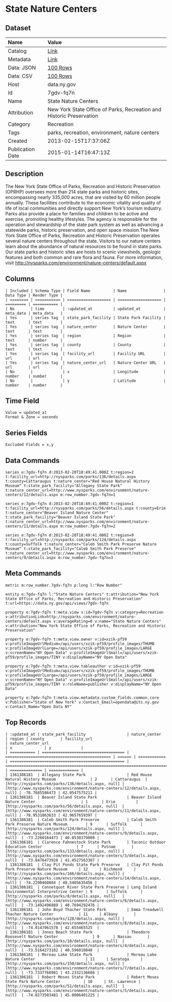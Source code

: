 # State Nature Centers

## Dataset

| Name | Value |
| :--- | :---- |
| Catalog | [Link](https://catalog.data.gov/dataset/state-nature-centers) |
| Metadata | [Link](https://data.ny.gov/api/views/7gdv-fq7n) |
| Data: JSON | [100 Rows](https://data.ny.gov/api/views/7gdv-fq7n/rows.json?max_rows=100) |
| Data: CSV | [100 Rows](https://data.ny.gov/api/views/7gdv-fq7n/rows.csv?max_rows=100) |
| Host | data.ny.gov |
| Id | 7gdv-fq7n |
| Name | State Nature Centers |
| Attribution | New York State Office of Parks, Recreation and Historic Preservation |
| Category | Recreation |
| Tags | parks, recreation, environment, nature centers |
| Created | 2013-02-15T17:37:06Z |
| Publication Date | 2015-01-14T16:47:13Z |

## Description

The New York State Office of Parks, Recreation and Historic Preservation (OPRHP) oversees more than 214 state parks and historic sites, encompassing nearly 335,000 acres, that are visited by 60 million people annually. These facilities contribute to the economic vitality and quality of life of local communities and directly support New York’s tourism industry. Parks also provide a place for families and children to be active and exercise, promoting healthy lifestyles. The agency is responsible for the operation and stewardship of the state park system as well as advancing a statewide parks, historic preservation, and open space mission.The New York State Office of Parks, Recreation and Historic Preservation operates several nature centers throughout the state. Visitors to our nature centers learn about the abundance of natural resources to be found in state parks. Our state parks and historic sites are hosts to scenic viewsheds, geologic features and both common and rare flora and fauna. For more information, visit http://nysparks.com/environment/nature-centers/default.aspx

## Columns

```ls
| Included | Schema Type | Field Name          | Name                | Data Type | Render Type |
| ======== | =========== | =================== | =================== | ========= | =========== |
| No       | time        | :updated_at         | updated_at          | meta_data | meta_data   |
| Yes      | series tag  | state_park_facility | State Park Facility | text      | text        |
| Yes      | series tag  | nature_center       | Nature Center       | text      | text        |
| Yes      | series tag  | region              | Region              | text      | number      |
| Yes      | series tag  | county              | County              | text      | text        |
| Yes      | series tag  | facility_url        | Facility URL        | url       | url         |
| Yes      | series tag  | nature_center_url   | Nature Center URL   | url       | url         |
| No       |             | x                   | Longitude           | number    | number      |
| No       |             | y                   | Latitude            | number    | number      |
```

## Time Field

```ls
Value = updated_at
Format & Zone = seconds
```

## Series Fields

```ls
Excluded Fields = x,y
```

## Data Commands

```ls
series e:7gdv-fq7n d:2013-02-20T18:49:41.000Z t:region=2 t:facility_url=http://nysparks.com/parks/136/details.aspx t:county=Cattaraugus t:nature_center="Red House Natural History Museum" t:state_park_facility="Allegany State Park" t:nature_center_url=http://www.nysparks.com/environment/nature-centers/12/details.aspx m:row_number.7gdv-fq7n=1

series e:7gdv-fq7n d:2013-02-20T18:49:41.000Z t:region=1 t:facility_url=http://nysparks.com/parks/56/details.aspx t:county=Erie t:nature_center="Beaver Island Nature Center" t:state_park_facility="Beaver Island State Park" t:nature_center_url=http://www.nysparks.com/environment/nature-centers/11/details.aspx m:row_number.7gdv-fq7n=2

series e:7gdv-fq7n d:2013-02-20T18:49:41.000Z t:region=9 t:facility_url=http://nysparks.com/parks/124/details.aspx t:county=Suffolk t:nature_center="Caleb Smith Park Preserve Nature Museum" t:state_park_facility="Caleb Smith Park Preserve" t:nature_center_url=http://www.nysparks.com/environment/nature-centers/9/details.aspx m:row_number.7gdv-fq7n=3
```

## Meta Commands

```ls
metric m:row_number.7gdv-fq7n p:long l:"Row Number"

entity e:7gdv-fq7n l:"State Nature Centers" t:attribution="New York State Office of Parks, Recreation and Historic Preservation" t:url=https://data.ny.gov/api/views/7gdv-fq7n

property e:7gdv-fq7n t:meta.view v:id=7gdv-fq7n v:category=Recreation v:attributionLink=http://nysparks.com/environment/nature-centers/default.aspx v:averageRating=0 v:name="State Nature Centers" v:attribution="New York State Office of Parks, Recreation and Historic Preservation"

property e:7gdv-fq7n t:meta.view.owner v:id=xzik-pf59 v:profileImageUrlMedium=/api/users/xzik-pf59/profile_images/THUMB v:profileImageUrlLarge=/api/users/xzik-pf59/profile_images/LARGE v:screenName="NY Open Data" v:profileImageUrlSmall=/api/users/xzik-pf59/profile_images/TINY v:displayName="NY Open Data"

property e:7gdv-fq7n t:meta.view.tableauthor v:id=xzik-pf59 v:profileImageUrlMedium=/api/users/xzik-pf59/profile_images/THUMB v:profileImageUrlLarge=/api/users/xzik-pf59/profile_images/LARGE v:screenName="NY Open Data" v:profileImageUrlSmall=/api/users/xzik-pf59/profile_images/TINY v:roleName=publisher v:displayName="NY Open Data"

property e:7gdv-fq7n t:meta.view.metadata.custom_fields.common_core v:Publisher="State of New York" v:Contact_Email=opendata@its.ny.gov v:Contact_Name="Open Data NY"
```

## Top Records

```ls
| :updated_at | state_park_facility                  | nature_center                                  | region | county       | facility_url                                       | nature_center_url                                                          | x              | y             | 
| =========== | ==================================== | ============================================== | ====== | ============ | ================================================== | ========================================================================== | ============== | ============= | 
| 1361386181  | Allegany State Park                  | Red House Natural History Museum               | 2      | Cattaraugus  | [http://nysparks.com/parks/136/details.aspx, null] | [http://www.nysparks.com/environment/nature-centers/12/details.aspx, null] | -78.7685586473 | 42.0547575211 | 
| 1361386181  | Beaver Island State Park             | Beaver Island Nature Center                    | 1      | Erie         | [http://nysparks.com/parks/56/details.aspx, null]  | [http://www.nysparks.com/environment/nature-centers/11/details.aspx, null] | -78.9531063633 | 42.9657659397 | 
| 1361386181  | Caleb Smith Park Preserve            | Caleb Smith Park Preserve Nature Museum        | 9      | Suffolk      | [http://nysparks.com/parks/124/details.aspx, null] | [http://www.nysparks.com/environment/nature-centers/9/details.aspx, null]  | -73.2260164473 | 40.8530379808 | 
| 1361386181  | Clarence Fahnestock State Park       | Taconic Outdoor Education Center               | 7      | Putnam       | [http://nysparks.com/parks/133/details.aspx, null] | [http://www.nysparks.com/environment/nature-centers/3/details.aspx, null]  | -73.8476473928 | 41.4527563307 | 
| 1361386181  | Clay Pit Ponds State Park Preserve   | Clay Pit Ponds Park Preserve Nature Museum     | 12     | Richmond     | [http://nysparks.com/parks/166/details.aspx, null] | [http://www.nysparks.com/environment/nature-centers/14/details.aspx, null] | -74.2290460884 | 40.5405635456 | 
| 1361386181  | Connetquot River State Park Preserve | Long Island Environmental Interpretrive Center | 9      | Suffolk      | [http://nysparks.com/parks/8/details.aspx, null]   | [http://www.nysparks.com/environment/nature-centers/6/details.aspx, null]  | -73.1492496889 | 40.7694292476 | 
| 1361386181  | John Boyd Thacher State Park         | Emma Treadwell Thacher Nature Center           | 11     | Albany       | [http://nysparks.com/parks/128/details.aspx, null] | [http://www.nysparks.com/environment/nature-centers/8/details.aspx, null]  | -74.0147061578 | 42.655465525  | 
| 1361386181  | Jones Beach State Park               | Theodore Roosevelt Nature Center               | 9      | Nassau       | [http://nysparks.com/parks/10/details.aspx, null]  | [http://www.nysparks.com/environment/nature-centers/4/details.aspx, null]  | -73.5164273182 | 40.596010848  | 
| 1361386181  | Moreau Lake State Park               | Moreau Lake Nature Center                      | 11     | Saratoga     | [http://nysparks.com/parks/150/details.aspx, null] | [http://www.nysparks.com/environment/nature-centers/7/details.aspx, null]  | -73.7337768981 | 43.2332136686 | 
| 1361386181  | Robert Moses State Park              | Robert Moses State Park Nature Center          | 10     | St. Lawrence | [http://nysparks.com/parks/51/details.aspx, null]  | [http://www.nysparks.com/environment/nature-centers/5/details.aspx, null]  | -74.8273503481 | 45.0006401225 | 
```